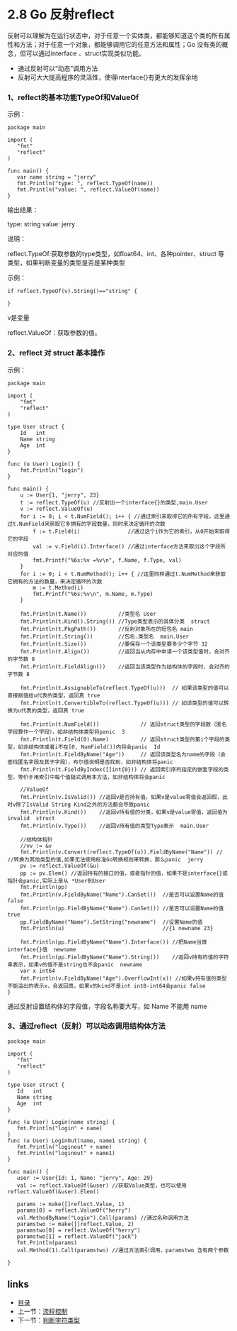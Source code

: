 # 2.8  Go 反射reflect

反射可以理解为在运行状态中，对于任意一个实体类，都能够知道这个类的所有属性和方法；对于任意一个对象，都能够调用它的任意方法和属性；Go 没有类的概念，但可以通过interface 、struct实现类似功能。

- 通过反射可以“动态”调用方法
- 反射可大大提高程序的灵活性，使得interface{}有更大的发挥余地

### 1、reflect的基本功能TypeOf和ValueOf

示例：

```
package main

import (
   "fmt"
   "reflect"
)

func main() {
   var name string = "jerry"
   fmt.Println("type: ", reflect.TypeOf(name))
   fmt.Println("value: ", reflect.ValueOf(name))
}
```

输出结果：

type:  string
value:  jerry

说明：

reflect.TypeOf:获取参数的type类型，如float64、int、各种pointer、struct 等类型，如果判断变量的类型是否是某种类型

示例：

```
if reflect.TypeOf(v).String()=="string" {
   
}
```

v是变量

reflect.ValueOf：获取参数的值。

### 2、reflect 对 struct 基本操作

示例：

```
package main

import (
	"fmt"
	"reflect"
)

type User struct {
	Id   int
	Name string
	Age  int
}

func (u User) Login() {
	fmt.Println("login")
}

func main() {
	u := User{1, "jerry", 23}
	t := reflect.TypeOf(u) //反射出一个interface{}的类型,main.User
	v := reflect.ValueOf(u)
	for i := 0; i < t.NumField(); i++ { //通过索引来取得它的所有字段，这里通过t.NumField来获取它多拥有的字段数量，同时来决定循环的次数
		f := t.Field(i)               //通过这个i作为它的索引，从0开始来取得它的字段
		val := v.Field(i).Interface() //通过interface方法来取出这个字段所对应的值
		fmt.Printf("%6s:%v =%v\n", f.Name, f.Type, val)
	}
	for i := 0; i < t.NumMethod(); i++ { //这里同样通过t.NumMethod来获取它拥有的方法的数量，来决定循环的次数
		m := t.Method(i)
		fmt.Printf("%6s:%v\n", m.Name, m.Type)
	}

	fmt.Println(t.Name())          //类型名 User
	fmt.Println(t.Kind().String()) //Type类型表示的具体分类  struct
	fmt.Println(t.PkgPath())       //反射对象所在的短包名 main
	fmt.Println(t.String())        //包名.类型名  main.User
	fmt.Println(t.Size())          //要保存一个该类型要多少个字节 32
	fmt.Println(t.Align())         //返回当从内存中申请一个该类型值时，会对齐的字节数 8
	fmt.Println(t.FieldAlign())    //返回当该类型作为结构体的字段时，会对齐的字节数 8

	fmt.Println(t.AssignableTo(reflect.TypeOf(u)))  // 如果该类型的值可以直接赋值给u代表的类型，返回真 true
	fmt.Println(t.ConvertibleTo(reflect.TypeOf(u))) // 如该类型的值可以转换为u代表的类型，返回真 true

	fmt.Println(t.NumField())             // 返回struct类型的字段数（匿名字段算作一个字段），如非结构体类型将panic  3
	fmt.Println(t.Field(0).Name)          // 返回struct类型的第i个字段的类型，如非结构体或者i不在[0, NumField())内将会panic  Id
	fmt.Println(t.FieldByName("Age"))     // 返回该类型名为name的字段（会查找匿名字段及其子字段），布尔值说明是否找到，如非结构体将panic
	fmt.Println(t.FieldByIndex([]int{0})) // 返回索引序列指定的嵌套字段的类型，等价于用索引中每个值链式调用本方法，如非结构体将会panic

	//ValueOf
	fmt.Println(v.IsValid()) //返回v是否持有值，如果v是value零值会返回假，此时v除了IsValid String Kind之外的方法都会导致panic
	fmt.Println(v.Kind())    //返回v持有值的分类，如果v是value零值，返回值为invalid  struct
	fmt.Println(v.Type())    //返回v持有值的类型Type表示  main.User

	//结构体指针
	//vv := &v
	fmt.Println(v.Convert(reflect.TypeOf(u)).FieldByName("Name")) // //转换为其他类型的值,如果无法使用标准Go转换规则来转换，那么panic  jerry
	pv := reflect.ValueOf(&u)
	pp := pv.Elem() //返回持有的接口的值，或者指针的值，如果不是interface{}或指针会panic,实际上是从 *User到User
	fmt.Println(pp)
	fmt.Println(v.FieldByName("Name").CanSet())  //是否可以设置Name的值  false
	fmt.Println(pp.FieldByName("Name").CanSet()) //是否可以设置Name的值  true
	pp.FieldByName("Name").SetString("newname")  //设置Name的值
	fmt.Println(u)                               //{1 newname 23}

	fmt.Println(pp.FieldByName("Name").Interface()) //把Name当做interface{}值  newname
	fmt.Println(pp.FieldByName("Name").String())    //返回v持有的值的字符串表示，如果v的值不是string也不会panic  newname
	var x int64
	fmt.Println(v.FieldByName("Age").OverflowInt(x)) //如果v持有值的类型不能溢出的表示x，会返回真，如果v的kind不是int int8-int64会panic false
}

```

通过反射设置结构体的字段值，字段名称要大写，如 Name 不能用 name

### 3、通过reflect（反射）可以动态调用结构体方法

```
package main

import (
   "fmt"
   "reflect"
)

type User struct {
   Id   int
   Name string
   Age  int
}

func (u User) Login(name string) {
   fmt.Println("login" + name)
}
func (u User) LoginOut(name, name1 string) {
   fmt.Println("loginout" + name)
   fmt.Println("loginout" + name1)
}

func main() {
   user := User{Id: 1, Name: "jerry", Age: 29}
   val := reflect.ValueOf(&user) //获取Value类型，也可以使用reflect.ValueOf(&user).Elem()

   params := make([]reflect.Value, 1)
   params[0] = reflect.ValueOf("herry")
   val.MethodByName("Login").Call(params) //通过名称调用方法
   paramstwo := make([]reflect.Value, 2)
   paramstwo[0] = reflect.ValueOf("herry")
   paramstwo[1] = reflect.ValueOf("jack")
   fmt.Println(params)
   val.Method(1).Call(paramstwo) //通过方法索引调用，paramstwo 含有两个参数

}
```



## links

- [目录](https://github.com/guyan0319/golang_development_notes/blob/master/zh/preface.md)
- 上一节：[流程控制](https://github.com/guyan0319/golang_development_notes/blob/master/zh/2.7.md)
- 下一节：[判断字符类型](https://github.com/guyan0319/golang_development_notes/blob/master/zh/3.1.md)

